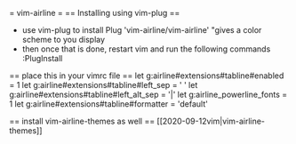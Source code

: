 
= vim-airline =
== Installing using vim-plug ==
* use vim-plug to install
	Plug 'vim-airline/vim-airline' "gives a color scheme to you display
* then once that is done, restart vim and run the following commands
	:PlugInstall

== place this in your vimrc file ==
let g:airline#extensions#tabline#enabled = 1
let g:airline#extensions#tabline#left_sep = ' '
let g:airline#extensions#tabline#left_alt_sep = '|'
let g:airline_powerline_fonts = 1
let g:airline#extensions#tabline#formatter = 'default'

== install vim-airline-themes as well ==
[[2020-09-12vim|vim-airline-themes]]


